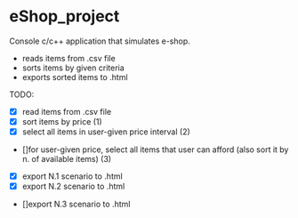 eShop_project
=============

Console c/c++ application that simulates e-shop.
- reads items from .csv file
- sorts items by given criteria
- exports sorted items to .html


TODO:
- [x] read items from .csv file
- [x] sort items by price (1)
- [x] select all items in user-given price interval (2)
- []for user-given price, select all items that user can afford (also sort it by n. of available items) (3)
- [x] export N.1 scenario to .html
- [x] export N.2 scenario to .html
- []export N.3 scenario to .html


